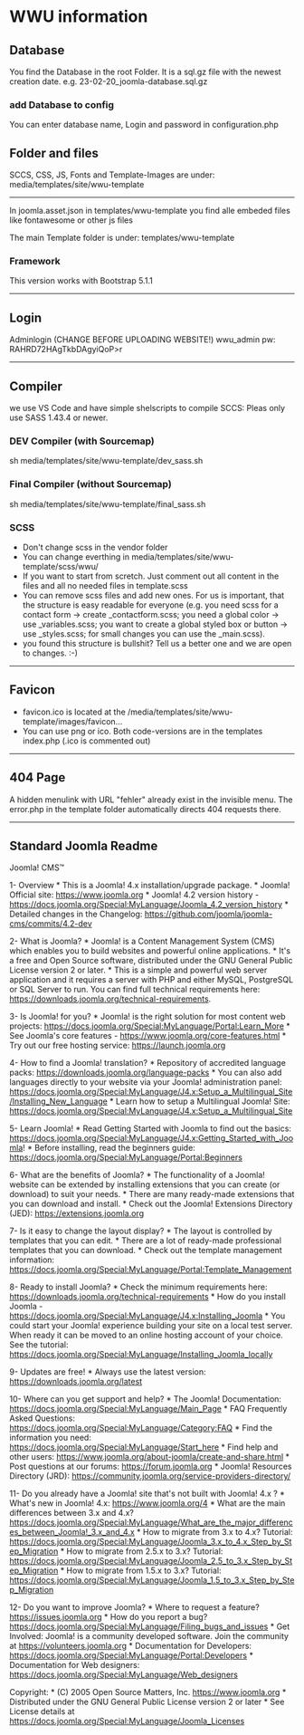 # WWU information

## Database

You find the Database in the root Folder. It is a sql.gz file with the newest creation date.
e.g. 23-02-20_joomla-database.sql.gz

### add Database to config

You can enter database name, Login and password in
configuration.php


## Folder and files

SCCS, CSS, JS, Fonts and Template-Images are under:
media/templates/site/wwu-template

-------------

In joomla.asset.json in templates/wwu-template you find alle embeded files like fontawesome or other js files

The main Template folder is under:
templates/wwu-template

### Framework

This version works with Bootstrap 5.1.1

-------------
## Login

Adminlogin (CHANGE BEFORE UPLOADING WEBSITE!)
wwu_admin
pw: RAHRD72HAgTkbDAgyiQoP>r

---------------
## Compiler

we use VS Code and have simple shelscripts to compile SCCS:
Pleas only use SASS 1.43.4 or newer.

### DEV Compiler (with Sourcemap)

sh media/templates/site/wwu-template/dev_sass.sh

### Final Compiler (without Sourcemap)

sh media/templates/site/wwu-template/final_sass.sh

### SCSS

* Don't change scss in the vendor folder
* You can change everthing in media/templates/site/wwu-template/scss/wwu/
* If you want to start from scretch. Just comment out all content in the files and all no needed files in template.scss
* You can remove scss files and add new ones. For us is important, that the structure is easy readable for everyone (e.g. you need scss for a contact form -> create _contactform.scss; you need a global color -> use _variables.scss; you want to create a global styled box or button -> use _styles.scss; for small changes you can use the _main.scss). 
* you found this structure is bullshit? Tell us a better one and we are open to changes. :-)

---------------
## Favicon

* favicon.ico is located at the /media/templates/site/wwu-template/images/favicon...
* You can use png or ico. Both code-versions are in the templates index.php (.ico is commented out)

---------------

## 404 Page

A hidden menulink with URL "fehler" already exist in the invisible menu. 
The error.php in the template folder automatically directs 404 requests there.


-------
## Standard Joomla Readme

Joomla! CMS™

1- Overview
	* This is a Joomla! 4.x installation/upgrade package.
	* Joomla! Official site: https://www.joomla.org
	* Joomla! 4.2 version history - https://docs.joomla.org/Special:MyLanguage/Joomla_4.2_version_history
	* Detailed changes in the Changelog: https://github.com/joomla/joomla-cms/commits/4.2-dev

2- What is Joomla?
	* Joomla! is a Content Management System (CMS) which enables you to build websites and powerful online applications.
	* It's a free and Open Source software, distributed under the GNU General Public License version 2 or later.
	* This is a simple and powerful web server application and it requires a server with PHP and either MySQL, PostgreSQL or SQL Server to run.
	You can find full technical requirements here: https://downloads.joomla.org/technical-requirements.

3- Is Joomla! for you?
	* Joomla! is the right solution for most content web projects: https://docs.joomla.org/Special:MyLanguage/Portal:Learn_More
	* See Joomla's core features - https://www.joomla.org/core-features.html
	* Try out our free hosting service: https://launch.joomla.org

4- How to find a Joomla! translation?
	* Repository of accredited language packs: https://downloads.joomla.org/language-packs
	* You can also add languages directly to your website via your Joomla! administration panel: https://docs.joomla.org/Special:MyLanguage/J4.x:Setup_a_Multilingual_Site/Installing_New_Language
	* Learn how to setup a Multilingual Joomla! Site: https://docs.joomla.org/Special:MyLanguage/J4.x:Setup_a_Multilingual_Site

5- Learn Joomla!
	* Read Getting Started with Joomla to find out the basics: https://docs.joomla.org/Special:MyLanguage/J4.x:Getting_Started_with_Joomla!
	* Before installing, read the beginners guide: https://docs.joomla.org/Special:MyLanguage/Portal:Beginners

6- What are the benefits of Joomla?
	* The functionality of a Joomla! website can be extended by installing extensions that you can create (or download) to suit your needs.
	* There are many ready-made extensions that you can download and install.
	* Check out the Joomla! Extensions Directory (JED): https://extensions.joomla.org

7- Is it easy to change the layout display?
	* The layout is controlled by templates that you can edit.
	* There are a lot of ready-made professional templates that you can download.
	* Check out the template management information: https://docs.joomla.org/Special:MyLanguage/Portal:Template_Management

8- Ready to install Joomla?
	* Check the minimum requirements here: https://downloads.joomla.org/technical-requirements
	* How do you install Joomla - https://docs.joomla.org/Special:MyLanguage/J4.x:Installing_Joomla
	* You could start your Joomla! experience building your site on a local test server.
	When ready it can be moved to an online hosting account of your choice.
	See the tutorial: https://docs.joomla.org/Special:MyLanguage/Installing_Joomla_locally

9- Updates are free!
	* Always use the latest version: https://downloads.joomla.org/latest

10- Where can you get support and help?
	* The Joomla! Documentation: https://docs.joomla.org/Special:MyLanguage/Main_Page
	* FAQ Frequently Asked Questions: https://docs.joomla.org/Special:MyLanguage/Category:FAQ
	* Find the information you need: https://docs.joomla.org/Special:MyLanguage/Start_here
	* Find help and other users: https://www.joomla.org/about-joomla/create-and-share.html
	* Post questions at our forums: https://forum.joomla.org
	* Joomla! Resources Directory (JRD): https://community.joomla.org/service-providers-directory/

11- Do you already have a Joomla! site that's not built with Joomla! 4.x ?
	* What's new in Joomla! 4.x: https://www.joomla.org/4
	* What are the main differences between 3.x and 4.x? https://docs.joomla.org/Special:MyLanguage/What_are_the_major_differences_between_Joomla!_3.x_and_4.x
	* How to migrate from 3.x to 4.x? Tutorial: https://docs.joomla.org/Special:MyLanguage/Joomla_3.x_to_4.x_Step_by_Step_Migration
	* How to migrate from 2.5.x to 3.x? Tutorial: https://docs.joomla.org/Special:MyLanguage/Joomla_2.5_to_3.x_Step_by_Step_Migration
	* How to migrate from 1.5.x to 3.x? Tutorial: https://docs.joomla.org/Special:MyLanguage/Joomla_1.5_to_3.x_Step_by_Step_Migration

12- Do you want to improve Joomla?
	* Where to request a feature? https://issues.joomla.org
	* How do you report a bug? https://docs.joomla.org/Special:MyLanguage/Filing_bugs_and_issues
	* Get Involved: Joomla! is a community developed software. Join the community at https://volunteers.joomla.org
	* Documentation for Developers: https://docs.joomla.org/Special:MyLanguage/Portal:Developers
	* Documentation for Web designers: https://docs.joomla.org/Special:MyLanguage/Web_designers

Copyright:
	* (C) 2005 Open Source Matters, Inc. <https://www.joomla.org>
	* Distributed under the GNU General Public License version 2 or later
	* See License details at https://docs.joomla.org/Special:MyLanguage/Joomla_Licenses
